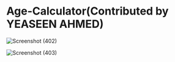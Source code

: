 # Age-Calculator(Contributed by YEASEEN AHMED)
![Screenshot (402)](https://user-images.githubusercontent.com/92775489/149630639-f98732e0-80e7-422c-9c31-09c4d8010565.png)

![Screenshot (403)](https://user-images.githubusercontent.com/92775489/149818530-44a08dd9-c822-4331-a320-6caa878b57cf.png)
